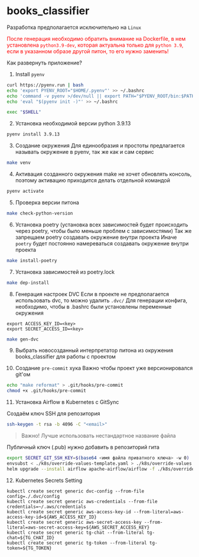 # books_classifier

Разработка предполагается исключительно на `Linux`

<span style="color:red">После генерация необходимо обратить внимание на Dockerfile, 
в нем установлена `python3.9-dev`, которая актуальна только для 
`python 3.9`, если в указанном образе другой питон, то его нужно заменить!</span>


Как развернуть приложение?

1. Install `pyenv`
```bash
curl https://pyenv.run | bash
echo 'export PYENV_ROOT="$HOME/.pyenv"' >> ~/.bashrc
echo 'command -v pyenv >/dev/null || export PATH="$PYENV_ROOT/bin:$PATH"' >> ~/.bashrc
echo 'eval "$(pyenv init -)"' >> ~/.bashrc

exec "$SHELL"
```


2. Установка необходимой версии python 3.9.13
```bash
pyenv install 3.9.13
```

3. Создание окружения
Для единообразия и простоты предлагается называть окружение в pyenv,
так же как и сам сервис
```bash
make venv
```

4. Активация созданного окружения make не хочет обновлять консоль, 
поэтому активацию приходится делать отдельной командой
```bash
pyenv activate 
```

5. Проверка версии питона
```bash
make check-python-version
```

6. Установка poetry (установка всех зависимостей будет происходить через poetry, чтобы было меньше проблем с зависимостями)
Так же запрещаем poetry создавать окружение внутри проекта
Иначе `poetry` будет постоянно намереваться создавать окружение внутри проекта
```bash
make install-poetry
```

7. Установка зависимостей из poetry.lock
```bash
make dep-install
```

8. Генерация настроек DVC
Если в проекте не предполагается использовать dvc, то
можно удалить `.dvc/`
Для генерации конфига, необходимо, чтобы в .bashrc были установлены 
переменные окружения
```
export ACCESS_KEY_ID=<key>
export SECRET_ACCESS_ID=<key>
```
```bash
make gen-dvc 
```


9. Выбрать новосозданный интерпретатор питона из окружения books_classifier для работы с проектом

10. Создание `pre-commit` хука
Важно чтобы проект уже версионировался git'ом
```bash
echo "make reformat" > .git/hooks/pre-commit
chmod +x .git/hooks/pre-commit
```

11. Установка Airflow в Kubernetes с GitSync

Создаём ключ SSH для репозитория
```bash
ssh-keygen -t rsa -b 4096 -C "<email>"
```
> Важно! Лучше использовать нестандартное название файла

Публичный ключ (.pub) нужно добавить в репозиторий гита
```bash
export SECRET_GIT_SSH_KEY=$(base64 <имя файла приватного ключа> -w 0)
envsubst < ./k8s/override-values-template.yaml > ./k8s/override-values.yaml
helm upgrade --install airflow apache-airflow/airflow -f ./k8s/override-values.yaml
```

12. Kubernetes Secrets Setting
```
kubectl create secret generic dvc-config --from-file config=./.dvc/config
kubectl create secret generic aws-credentials --from-file credentials=~/.aws/credentials
kubectl create secret generic aws-access-key-id --from-literal=aws-access-key-id=${AWS_ACCESS_KEY_ID}
kubectl create secret generic aws-secret-access-key --from-literal=aws-secret-access-key=${AWS_SECRET_ACCESS_KEY}
kubectl create secret generic tg-chat --from-literal tg-chat=${TG_CHAT_ID}
kubectl create secret generic tg-token --from-literal tg-token=${TG_TOKEN}
```
